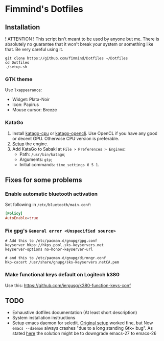 # Fimmind's Dotfiles

## Installation

! ATTENTION ! This script isn't meant to be used by anyone but me. There is
absolutely no guarantee that it won't break your system or something like that.
Be very careful using it.

```shell
git clone https://github.com/fimmind/Dotfiles ~/Dotfiles
cd Dotfiles
./setup.sh
```

### GTK theme

Use `lxappearance`:

- Widget: Plata-Noir
- Icon: Papirus
- Mouse cursor: Breeze

### KataGo

1. Install [katago-cpu](https://aur.archlinux.org/packages/katago-cpu/) or [katago-opencli](https://aur.archlinux.org/packages/katago-opencl/). Use OpenCL if you have any good or decent GPU. Otherwise CPU version is preferable.
2. [Setup](https://github.com/lightvector/KataGo#how-to-use) the engine.
3. Add KataGo to Sabaki at `File > Preferences > Engines`:
   - Path: `/usr/bin/katago`;
   - Arguments: `gtp`;
   - Initial commands: `time_settings 0 5 1`.

## Fixes for some problems

### Enable automatic bluetooth activation
Set following in `/etc/bluetooth/main.conf`:
```conf
[Policy]
AutoEnable=true
```

### Fix gpg's `General error <Unspecified source>`

```
# Add this to /etc/pacman.d/gnupg/gpg.conf
keyserver hkps://hkps.pool.sks-keyservers.net
keyserver-options no-honor-keyserver-url

# and this to /etc/pacman.d/gnupg/dirmngr.conf
hkp-cacert /usr/share/gnupg/sks-keyservers.netCA.pem
```

### Make functional keys default on Logitech k380
Use this: https://github.com/jergusg/k380-function-keys-conf

## TODO
- Exhaustive dotfiles documentation (At least short description)
- System installation instructions
- Setup emacs daemon for seledit. [Original setup](https://github.com/fimmind/Dotfiles/commit/1f91dc578a460236df412077d5ef98c234d1fdd4)
  worked fine, but Now `emacs --daemon` always crashes "due to a long standing Gtk+ bug". As stated
  [here](https://gitlab.gnome.org/GNOME/gtk/issues/221) the solution might be to downgrade emacs-27 to emacs-26
